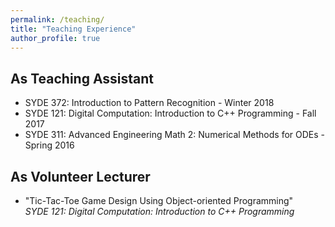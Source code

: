 ```yaml
---
permalink: /teaching/
title: "Teaching Experience"
author_profile: true
---
```


## As Teaching Assistant
* SYDE 372: Introduction to Pattern Recognition - Winter 2018
* SYDE 121: Digital Computation: Introduction to C++ Programming - Fall 2017
* SYDE 311: Advanced Engineering Math 2: Numerical Methods for ODEs - Spring 2016

## As Volunteer Lecturer
* "Tic-Tac-Toe Game Design Using Object-oriented Programming"  
_SYDE 121: Digital Computation: Introduction to C++ Programming_

